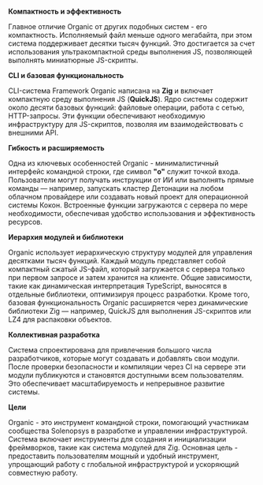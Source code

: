 
**Компактность и эффективность**

Главное отличие Organic от других подобных систем - его компактность. Исполняемый файл меньше одного мегабайта, при этом система поддерживает десятки тысяч функций. Это достигается за счет использования ультракомпактной среды выполнения JS, позволяющей выполнять миниатюрные JS-скрипты.

**CLI и базовая функциональность**

CLI-система Framework Organic написана на **Zig** и включает компактную среду выполнения JS (**QuickJS**). Ядро системы содержит около десяти базовых функций: файловые операции, работа с сетью, HTTP-запросы. Эти функции обеспечивают необходимую инфраструктуру для JS-скриптов, позволяя им взаимодействовать с внешними API.

**Гибкость и расширяемость**

Одна из ключевых особенностей Organic - минималистичный интерфейс командной строки, где символ **"o"** служит точкой входа. Пользователи могут получать инструкции от ИИ или выполнять прямые команды — например, запускать кластер Детонации на любом облачном провайдере или создавать новый проект для операционной системы Кокон. Встроенные функции загружаются с сервера по мере необходимости, обеспечивая удобство использования и эффективность ресурсов.

**Иерархия модулей и библиотеки**

Organic использует иерархическую структуру модулей для управления десятками тысяч функций. Каждый модуль представляет собой компактный сжатый JS-файл, который загружается с сервера только при первом запросе и затем хранится на клиенте. Общие зависимости, такие как динамическая интерпретация TypeScript, выносятся в отдельные библиотеки, оптимизируя процесс разработки. Кроме того, базовая функциональность Organic расширяется через динамические библиотеки Zig — например, QuickJS для выполнения JS-скриптов или LZ4 для распаковки объектов.

**Коллективная разработка**

Система спроектирована для привлечения большого числа разработчиков, которые могут создавать и добавлять свои модули. После проверки безопасности и компиляции через CI на сервере эти модули публикуются и становятся доступными всем пользователям. Это обеспечивает масштабируемость и непрерывное развитие системы.

**Цели**

Organic - это инструмент командной строки, помогающий участникам сообщества Solenopsys в разработке и управлении инфраструктурой. Система включает инструменты для создания и инициализации фреймворков, такие как система модулей для Zig. Основная цель - предоставить пользователям мощный и удобный инструмент, упрощающий работу с глобальной инфраструктурой и ускоряющий совместную работу.